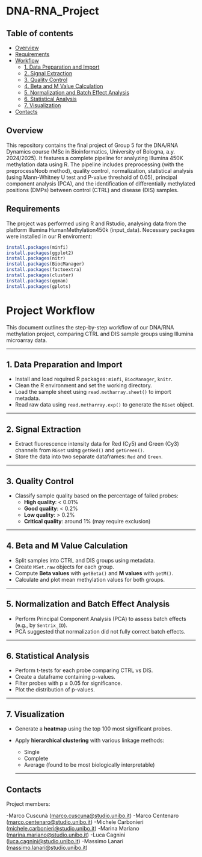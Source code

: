 # DNA-RNA_Project

## Table of contents
- [Overview](#overview)
- [Requirements](#requirements)
- [Workflow](#workflow)
  - [1. Data Preparation and Import](#1-data-preparation-and-import)
  - [2. Signal Extraction](#2-signal-extraction)
  - [3. Quality Control](#3-quality-control)
  - [4. Beta and M Value Calculation](#4-beta-and-m-value-calculation)
  - [5. Normalization and Batch Effect Analysis](#5-normalization-and-batch-effect-analysis)
  - [6. Statistical Analysis](#6-statistical-analysis)
  - [7. Visualization](#7-visualization)
- [Contacts](#contacts)

## Overview

This repository contains the final project of Group 5 for the DNA/RNA Dynamics course (MSc in Bioinformatics, University of Bologna, a.y. 2024/2025). It features a complete pipeline for analyzing Illumina 450K methylation data using R. The pipeline includes preprocessing (with the preprocessNoob method), quality control, normalization, statistical analysis (using  Mann-Whitney U test and P-value threshold of 0.05), principal component analysis (PCA), and the identification of differentially methylated positions (DMPs) between control (CTRL) and disease (DIS) samples.

## Requirements
The project was performed using R and Rstudio, analysing data from the platform Illumina HumanMethylation450k (input_data). Necessary packages were installed in our R enviroment:

```r
install.packages(minfi)
install.packages(ggplot2)
install.packages(nitr)
install.packages(BiocManager)
install.packages(factoextra)
install.packages(cluster)
install.packages(qqman)
install.packages(gplots)
```


# Project Workflow

This document outlines the step-by-step workflow of our DNA/RNA methylation project, comparing CTRL and DIS sample groups using Illumina microarray data.

---

## 1. Data Preparation and Import
- Install and load required R packages: `minfi`, `BiocManager`, `knitr`.
- Clean the R environment and set the working directory.
- Load the sample sheet using `read.metharray.sheet()` to import metadata.
- Read raw data using `read.metharray.exp()` to generate the `RGset` object.

---

## 2. Signal Extraction
- Extract fluorescence intensity data for Red (Cy5) and Green (Cy3) channels from `RGset` using `getRed()` and `getGreen()`.
- Store the data into two separate dataframes: `Red` and `Green`.

---

## 3. Quality Control
- Classify sample quality based on the percentage of failed probes:
  - **High quality**: < 0.01%
  - **Good quality**: < 0.2%
  - **Low quality**: > 0.2%
  - **Critical quality**: around 1% (may require exclusion)

---

## 4. Beta and M Value Calculation
- Split samples into CTRL and DIS groups using metadata.
- Create `MSet.raw` objects for each group.
- Compute **Beta values** with `getBeta()` and **M values** with  `getM()`.
- Calculate and plot mean methylation values for both groups.

---
## 5. Normalization and Batch Effect Analysis
- Perform Principal Component Analysis (PCA) to assess batch effects (e.g., by `Sentrix_ID`).
- PCA suggested that normalization did not fully correct batch effects.

---

## 6. Statistical Analysis
- Perform t-tests for each probe comparing CTRL vs DIS.
- Create a dataframe containing p-values.
- Filter probes with p ≤ 0.05 for significance.
- Plot the distribution of p-values.

---

## 7. Visualization
- Generate a **heatmap** using the top 100 most significant probes.
- Apply **hierarchical clustering** with various linkage methods:
  - Single
  - Complete
  - Average (found to be most biologically interpretable)
  
  ---

  
## Contacts

Project members:

-Marco Cuscunà (marco.cuscuna@studio.unibo.it)
-Marco Centenaro (marco.centenaro@studio.unibo.it)
-Michele Carbonieri (michele.carbonieri@studio.unibo.it)
-Marina Mariano (marina.mariano@studio.unibo.it)
-Luca Cagnini (luca.cagnini@studio.unibo.it)
-Massimo Lanari (massimo.lanari@studio.unibo.it)



